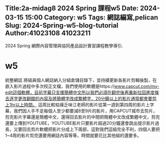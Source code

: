 Title:2a-midag8 2024 Spring 課程w5
Date: 2024-03-15 15:00
Category: w5
Tags: 網誌編寫,pelican
Slug: 2024-Spring-w5-blog-tutorial
Author:41023108 41023211
---

2024 Spring 網際內容管理與協同產品設計實習課程教學導引.

<!-- PELICAN_END_SUMMARY -->
# w5
統整網誌
將組員個人網誌納入分組倉儲目錄下，並持續更新各影片剪輯後製，在嶔入影片過程中多次校正文檔，我們使用的軟體是https://www.capcut.com/my-edit這個軟體，目前字幕只支援簡體中文所以我們必須在翻完後再重新拉回進度條去逐字更改翻錯的內容及將簡體字改成繁體字，20分鐘以上的影片通常都會要剪上1hr以上時間。
這周比較枯燥乏味江老師的影片從第一週到第四周的影片上字幕，我們因人手不足每個人至少都要減8至9片的影片，用CAPCUT城市去剪片，剪完影片字幕還是簡體中文，還得回去影片的中間把簡體中文改成繁體中文，剪完還要上傳到YOUTUBE，YOUTUBE影片只要影片超過20分鐘還會跳出提示影片過長，又要回去剪片軟體把影片分成上下兩部，這對我們這組完全不利，四個人要把1~4周的影片剪完還要用網誌內容等等，時間就要花比其他組的還要多。